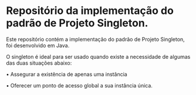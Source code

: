 # Repositório da implementação do padrão de Projeto Singleton.

Este repositório contém a implementação do padrão de Projeto Singleton, foi desenvolvido em Java.

O singleton é ideal para ser usado quando existe a necessidade de algumas das duas situações abaixo:

• Assegurar a existência de apenas uma instância

• Oferecer um ponto de acesso global a sua instância única.